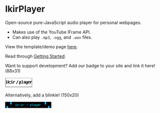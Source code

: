 # IkirPlayer
Open-source pure-JavaScript audio player for personal webpages.
- Makes use of the YouTube IFrame API.
- Can also play `.mp3`, `.ogg`, and `.wav` files.

View the template/demo page [here](https://ramenguy.github.io/IkirPlayer/).

Read through [Getting Started](https://github.com/RamenGuy/IkirPlayer/wiki/Getting-Started).

Want to support development? Add our badge to your site and link it here! (88x31)

![IkirPlayer badge](/badge.png)

Alternatively, add a blinkie! (150x20)

![IkirPlayer blinkie](/blinkie.gif)
